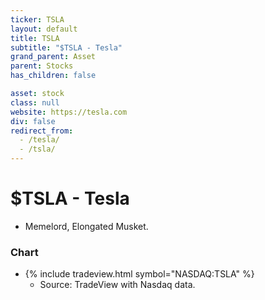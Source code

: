 ```yaml
---
ticker: TSLA
layout: default
title: TSLA
subtitle: "$TSLA - Tesla"
grand_parent: Asset
parent: Stocks
has_children: false

asset: stock
class: null
website: https://tesla.com
div: false
redirect_from:
  - /tesla/
  - /tsla/
---
```

# $TSLA - Tesla
- Memelord, Elongated Musket.

### Chart
- {% include tradeview.html symbol="NASDAQ:TSLA" %}
	- Source: TradeView with Nasdaq data.
